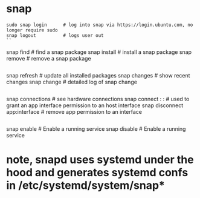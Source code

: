 # snap

```
sudo snap login      # log into snap via https://login.ubuntu.com, no longer require sudo
snap logout          # logs user out
``

```
snap find <search-text>         # find a snap package
snap install <package-name>     # install a snap package
snap remove <package-name>      # remove a snap package
```

```
snap refresh               # update all installed packages
snap changes               # show recent changes
snap change <id>           # detailed log of snap change
```

```
snap connections                                    # see hardware connections
snap connect <app>:<interface> :<host-interface>    # used to grant an app interface permission to an host interface
snap disconnect app:interface                       # remove app permission to an interface
```

```
snap enable <service>              # Enable a running service
snap disable <service>             # Enable a running service

# note, snapd uses systemd under the hood and generates systemd confs in /etc/systemd/system/snap*
```

